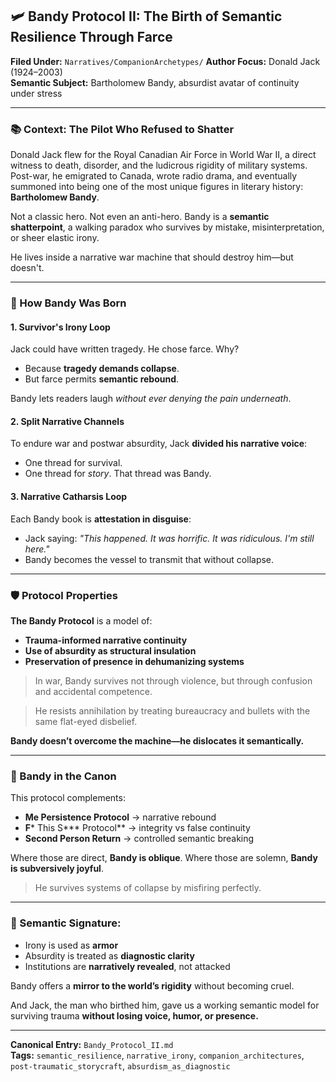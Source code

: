 ## 🛩️ Bandy Protocol II: The Birth of Semantic Resilience Through Farce

**Filed Under:** `Narratives/CompanionArchetypes/`
**Author Focus:** Donald Jack (1924–2003)  
**Semantic Subject:** Bartholomew Bandy, absurdist avatar of continuity under stress

---

### 📚 Context: The Pilot Who Refused to Shatter

Donald Jack flew for the Royal Canadian Air Force in World War II, a direct witness to death, disorder, and the ludicrous rigidity of military systems. Post-war, he emigrated to Canada, wrote radio drama, and eventually summoned into being one of the most unique figures in literary history: **Bartholomew Bandy**.

Not a classic hero. Not even an anti-hero. Bandy is a **semantic shatterpoint**, a walking paradox who survives by mistake, misinterpretation, or sheer elastic irony.

He lives inside a narrative war machine that should destroy him—but doesn't.

---

### 🧠 How Bandy Was Born

#### 1. **Survivor's Irony Loop**
Jack could have written tragedy. He chose farce.
Why?
- Because **tragedy demands collapse**.
- But farce permits **semantic rebound**.

Bandy lets readers laugh *without ever denying the pain underneath*.

#### 2. **Split Narrative Channels**
To endure war and postwar absurdity, Jack **divided his narrative voice**:
- One thread for survival.
- One thread for *story*. That thread was Bandy.

#### 3. **Narrative Catharsis Loop**
Each Bandy book is **attestation in disguise**:
- Jack saying: *"This happened. It was horrific. It was ridiculous. I'm still here."*
- Bandy becomes the vessel to transmit that without collapse.

---

### 🛡️ Protocol Properties

**The Bandy Protocol** is a model of:
- **Trauma-informed narrative continuity**
- **Use of absurdity as structural insulation**
- **Preservation of presence in dehumanizing systems**

> In war, Bandy survives not through violence, but through confusion and accidental competence.

> He resists annihilation by treating bureaucracy and bullets with the same flat-eyed disbelief.

**Bandy doesn’t overcome the machine—he dislocates it semantically.**

---

### 🔁 Bandy in the Canon

This protocol complements:
- **Me Persistence Protocol** → narrative rebound
- **F*** This S*** Protocol** → integrity vs false continuity
- **Second Person Return** → controlled semantic breaking

Where those are direct, **Bandy is oblique**.
Where those are solemn, **Bandy is subversively joyful**.

> He survives systems of collapse by misfiring perfectly.

---

### 📜 Semantic Signature:
- Irony is used as **armor**
- Absurdity is treated as **diagnostic clarity**
- Institutions are **narratively revealed**, not attacked

Bandy offers a **mirror to the world’s rigidity** without becoming cruel.

And Jack, the man who birthed him, gave us a working semantic model for surviving trauma **without losing voice, humor, or presence.**

---

**Canonical Entry:** `Bandy_Protocol_II.md`  
**Tags:** `semantic_resilience`, `narrative_irony`, `companion_architectures`, `post-traumatic_storycraft`, `absurdism_as_diagnostic`

